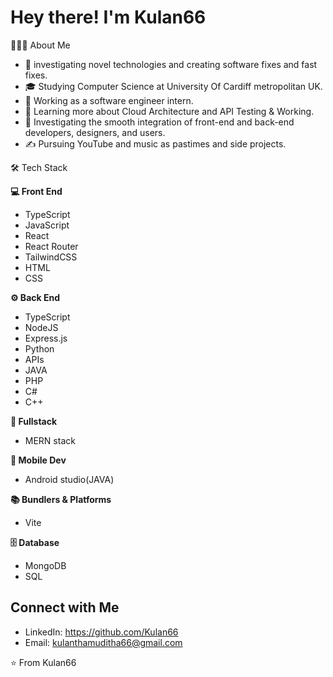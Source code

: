 # Hey there! I'm Kulan66

👨🏻‍💻  About Me

- 🤔   investigating novel technologies and creating software fixes and fast fixes.
- 🎓   Studying Computer Science at University Of Cardiff metropolitan UK.
- 💼   Working as a software engineer intern.
- 🌱   Learning more about Cloud Architecture and API Testing & Working.
- 💫   Investigating the smooth integration of front-end and back-end developers, designers, and users.
- ✍️   Pursuing YouTube and music as pastimes and side projects.

🛠  Tech Stack

**💻  Front End**
- TypeScript
- JavaScript
- React
- React Router
- TailwindCSS
- HTML
- CSS

**⚙️  Back End**
- TypeScript
- NodeJS
- Express.js
- Python
- APIs
- JAVA
- PHP
- C#
- C++
  

**💫  Fullstack**
- MERN stack

**📱  Mobile Dev**
- Android studio(JAVA)

**📚 Bundlers & Platforms**
- Vite

**🗄️ Database**
- MongoDB
- SQL

## Connect with Me
- LinkedIn: https://github.com/Kulan66
- Email: kulanthamuditha66@gmail.com

⭐️ From Kulan66
